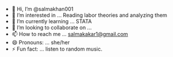 - 👋 Hi, I’m @salmakhan001
- 👀 I’m interested in ... Reading labor theories and analyzing them
- 🌱 I’m currently learning ... STATA
- 💞️ I’m looking to collaborate on ... 
- 📫 How to reach me ... salmakakar1@gmail.com
- 😄 Pronouns: ... she/her
- ⚡ Fun fact: ... listen to random music.

<!---
salmakhan001/salmakhan001 is a ✨ special ✨ repository because its `README.md` (this file) appears on your GitHub profile.
You can click the Preview link to take a look at your changes.
--->
